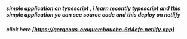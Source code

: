 ##### simple application on typescript , i learn recently typescript and this simple application yo can see source code and this deploy on netlify




#####  click here [https://gorgeous-croquembouche-6d4efe.netlify.app]
